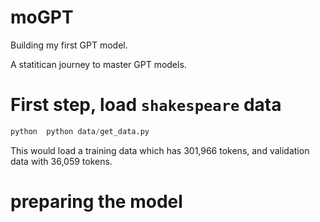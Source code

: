 # moGPT
Building my first GPT model. 


A statitican journey to master GPT models.



# First step, load `shakespeare` data

```python
python  python data/get_data.py
```

This would load a training data which has 301,966 tokens, and validation data with 36,059 tokens. 


# preparing the model